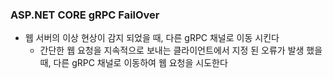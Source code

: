 ### ASP.NET CORE gRPC FailOver

* 웹 서버의 이상 현상이 감지 되었을 때, 다른 gRPC 채널로 이동 시킨다
  * 간단한 웹 요청을 지속적으로 보내는 클라이언트에서 지정 된 오류가 발생 했을 때, 다른 gRPC 채널로 이동하여 웹 요청을 시도한다
